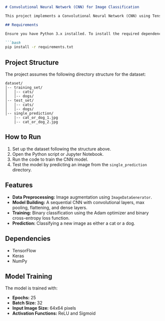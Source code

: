 

```markdown
# Convolutional Neural Network (CNN) for Image Classification

This project implements a Convolutional Neural Network (CNN) using TensorFlow and Keras to classify images of cats and dogs. The project includes data preprocessing, model building, training, and prediction.

## Requirements

Ensure you have Python 3.x installed. To install the required dependencies, run:

```bash
pip install -r requirements.txt
```

## Project Structure

The project assumes the following directory structure for the dataset:

```
dataset/
│-- training_set/
│   │-- cats/
│   │-- dogs/
│-- test_set/
│   │-- cats/
│   │-- dogs/
│-- single_prediction/
    │-- cat_or_dog_1.jpg
    |-- cat_or_dog_2.jpg
```

## How to Run

1. Set up the dataset following the structure above.
2. Open the Python script or Jupyter Notebook.
3. Run the code to train the CNN model.
4. Test the model by predicting an image from the `single_prediction` directory.

## Features

- **Data Preprocessing:** Image augmentation using `ImageDataGenerator`.
- **Model Building:** A sequential CNN with convolutional layers, max pooling, flattening, and dense layers.
- **Training:** Binary classification using the Adam optimizer and binary cross-entropy loss function.
- **Prediction:** Classifying a new image as either a cat or a dog.

## Dependencies

- TensorFlow
- Keras
- NumPy

## Model Training

The model is trained with:

- **Epochs:** 25
- **Batch Size:** 32
- **Input Image Size:** 64x64 pixels
- **Activation Functions:** ReLU and Sigmoid
